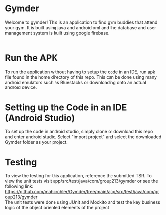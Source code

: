 # Gymder
Welcome to gymder! This is an application to find gym buddies that attend your gym. It is built using java and android xml and the database and user management system is built using google firebase. <br><br>

# Run the APK
To run the application without having to setup the code in an IDE, run apk file found in the home directory of this repo. This can be done using many android emulators such as Bluestacks or downloading onto an actual android device.

# Setting up the Code in an IDE (Android Studio)
To set up the code in android studio, simply clone or download this repo and enter android studio. Select "import project" and select the downloaded Gymder folder as your project.

# Testing
To view the testing for this application, reference the submitted TSR. To view the unit tests visit app/src/test/java/com/group213/gymder or see the following link: https://github.com/mahorchler/Gymder/tree/main/app/src/test/java/com/group213/gymder <br>
The unit tests were done using JUnit and Mockito and test the key business logic of the object oriented elements of the project
